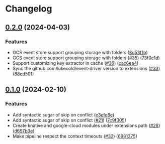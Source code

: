 # Changelog

## [0.2.0](https://github.com/lukecold/event-driver/compare/v0.1.0...v0.2.0) (2024-04-03)


### Features

* GCS event store support grouping storage with folders ([8d53f1b](https://github.com/lukecold/event-driver/commit/8d53f1b29b01df3640ecafa942c6df203d7d4ac1))
* GCS event store support grouping storage with folders ([#35](https://github.com/lukecold/event-driver/issues/35)) ([73f0c1d](https://github.com/lukecold/event-driver/commit/73f0c1df0978aa07509c75dc236e77fe9d63ee29))
* Support customizing key extractor in cache ([#36](https://github.com/lukecold/event-driver/issues/36)) ([cac6ea4](https://github.com/lukecold/event-driver/commit/cac6ea4d8f95bf6c9b60a73210d2a358684c42d6))
* Sync the github.com/lukecold/event-driver version to extensions ([#33](https://github.com/lukecold/event-driver/issues/33)) ([88ed501](https://github.com/lukecold/event-driver/commit/88ed50113460b35babf33006eb178363e37c8335))

## [0.1.0](https://github.com/lukecold/event-driver/compare/0.0.3...v0.1.0) (2024-02-10)


### Features

* Add syntactic sugar of skip on conflict ([e3efe6e](https://github.com/lukecold/event-driver/commit/e3efe6ed63ccdb2a883989dd13fac9c96046f42a))
* Add syntactic sugar of skip on conflict ([#21](https://github.com/lukecold/event-driver/issues/21)) ([7c9f305](https://github.com/lukecold/event-driver/commit/7c9f30572408302bd4dc852733698587c3138f80))
* Create knative and google-cloud modules under extensions path ([#28](https://github.com/lukecold/event-driver/issues/28)) ([d657b3e](https://github.com/lukecold/event-driver/commit/d657b3e0e048b25fac1cc7ea0fb3cebe8f5499a2))
* Make pipeline respect the context timeouts ([#32](https://github.com/lukecold/event-driver/issues/32)) ([6981375](https://github.com/lukecold/event-driver/commit/698137570c890b2943f66b80b4cb43683eaa6a73))
